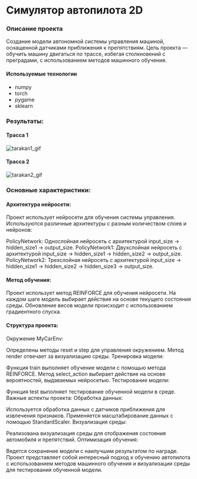 # Симулятор автопилота 2D
### Описание проекта
Создание модели автономной системы управления машиной, оснащенной датчиками приближения к препятствиям. Цель проекта — обучить машину двигаться по трассе, избегая столкновений с преградами, с использованием методов машинного обучения.
#### Используемые технологии
- numpy
- torch
- pygame
- sklearn

### Результаты:

#### Трасса 1

![tarakan1_gif](https://github.com/fluke8/neuro-race-python/assets/84039753/194e54af-3d10-4c7d-98de-e0316bcc62cc)

#### Трасса 2

![tarakan2_gif](https://github.com/fluke8/neuro-race-python/assets/84039753/b0f813df-24b8-4e91-a9f5-39279b0004a5)

### Основные характеристики:
#### Архитектура нейросети:
Проект использует нейросети для обучения системы управления. Используются различные архитектуры с разным количеством слоев и нейронов:

PolicyNetwork: Однослойная нейросеть с архитектурой input_size -> hidden_size1 -> output_size.
PolicyNetwork1: Двухслойная нейросеть с архитектурой input_size -> hidden_size1 -> hidden_size2 -> output_size.
PolicyNetwork2: Трехслойная нейросеть с архитектурой input_size -> hidden_size1 -> hidden_size2 -> hidden_size3 -> output_size.

#### Метод обучения:
Проект использует метод REINFORCE для обучения нейросети. На каждом шаге модель выбирает действие на основе текущего состояния среды. Обновление весов модели происходит с использованием градиентного спуска.

#### Структура проекта:
Окружение MyCarEnv:

Определены методы reset и step для управления окружением.
Метод render отвечает за визуализацию среды.
Тренировка модели:

Функция train выполняет обучение модели с помощью метода REINFORCE.
Метод select_action выбирает действие на основе вероятностей, выдаваемых нейросетью.
Тестирование модели:

Функция test выполняет тестирование обученной модели в среде.
Важные аспекты проекта:
Обработка данных:

Используется обработка данных с датчиков приближения для извлечения признаков.
Применяется масштабирование данных с помощью StandardScaler.
Визуализация среды:

Реализована визуализация среды для отображения состояния автомобиля и препятствий.
Оптимизация обучения:

Ведется сохранение модели с наилучшим результатом по награде.
Проект представляет собой интересный подход к обучению автопилота с использованием методов машинного обучения и визуализации среды для тестирования обученной модели.
